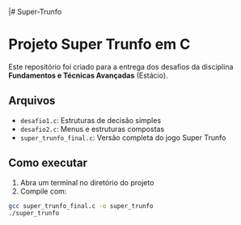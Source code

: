 \|# Super-Trunfo
# Projeto Super Trunfo em C

Este repositório foi criado para a entrega dos desafios da disciplina **Fundamentos e Técnicas Avançadas** (Estácio).

## Arquivos

- `desafio1.c`: Estruturas de decisão simples
- `desafio2.c`: Menus e estruturas compostas
- `super_trunfo_final.c`: Versão completa do jogo Super Trunfo

## Como executar

1. Abra um terminal no diretório do projeto
2. Compile com:

```bash
gcc super_trunfo_final.c -o super_trunfo
./super_trunfo
